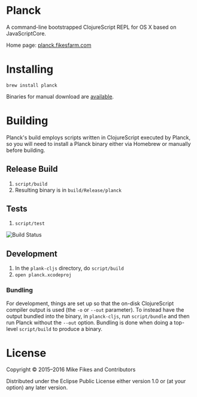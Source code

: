 # Planck

A command-line bootstrapped ClojureScript REPL for OS X based on JavaScriptCore.

Home page: [planck.fikesfarm.com](http://planck.fikesfarm.com)

# Installing

```
brew install planck
```

Binaries for manual download are [available](http://planck.fikesfarm.com/download.html).

# Building 

Planck's build employs scripts written in ClojureScript executed by Planck, so you will need to install a Planck binary either via Homebrew or manually before building.

## Release Build

1. `script/build`
2. Resulting binary is in `build/Release/planck`

## Tests

1. `script/test`

![Build Status](https://circleci.com/gh/mfikes/planck.png?circle-token=:circle-token)

## Development 

1. In the `plank-cljs` directory, do `script/build`
2. `open planck.xcodeproj`

### Bundling

For development, things are set up so that the on-disk ClojureScript compiler output is used (the `-o` or `--out` parameter). To instead have the output bundled into the binary, in `planck-cljs`, run `script/bundle` and then run Planck without the `--out` option. Bundling is done when doing a top-level `script/build` to produce a binary.

# License

Copyright © 2015–2016 Mike Fikes and Contributors

Distributed under the Eclipse Public License either version 1.0 or (at your option) any later version.
